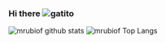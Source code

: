 ### Hi there ![gatito](https://github.com/mrubiof/mrubiof/assets/147437862/e45f91bd-476d-40e8-9461-aaa9277f298a)

![mrubiof github stats](https://github-readme-stats.vercel.app/api?username=mrubiof&show_icons=true&theme=tokyonight)
![mrubiof Top Langs](https://github-readme-stats.vercel.app/api/top-langs/?username=mrubiof&theme=dracula)

<!--
**mrubiof/mrubiof** is a ✨ _special_ ✨ repository because its `README.md` (this file) appears on your GitHub profile.

Here are some ideas to get you started:

- 🔭 I’m currently working on ...
- 🌱 I’m currently learning ...
- 👯 I’m looking to collaborate on ...
- 🤔 I’m looking for help with ...
- 💬 Ask me about ...
- 📫 How to reach me: ...
- 😄 Pronouns: ...
- ⚡ Fun fact: ...
-->
